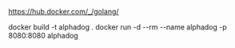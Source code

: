 https://hub.docker.com/_/golang/

docker build -t alphadog .
docker run -d --rm --name alphadog -p 8080:8080 alphadog